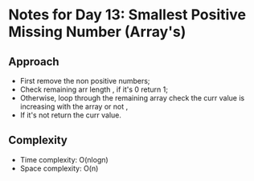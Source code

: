 # Notes for Day 13: Smallest Positive Missing Number (Array's)

## Approach

- First remove the non positive numbers;
- Check remaining arr length , if it's 0 return 1;
- Otherwise, loop through the remaining array check the curr value is increasing with the array or not ,
- If it's not return the curr value.

## Complexity

- Time complexity: O(nlogn)
- Space complexity: O(n)
